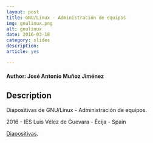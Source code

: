 ```yaml
---
layout: post
title: GNU/Linux - Administración de equipos
img: gnulinux.png
alt: gnulinux
date: 2016-03-18
category: slides
description: 
article: yes

---
```


#### Author: José Antonio Muñoz Jiménez


## Description

Diapositivas de GNU/Linux - Administración de equipos.

2016 - IES Luis Vélez de Guevara - Écija - Spain

[Diapositivas](http://jamj2000.github.io/gnulinux/1/diapositivas). 
    

